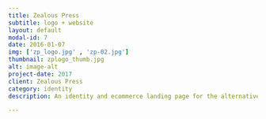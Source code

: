 ```yaml
---
title: Zealous Press
subtitle: logo + website
layout: default
modal-id: 7
date: 2016-01-07
img: ['zp_logo.jpg' , 'zp-02.jpg']
thumbnail: zplogo_thumb.jpg
alt: image-alt
project-date: 2017
client: Zealous Press
category: identity
description: An identity and ecommerce landing page for the alternative, independent publishing house, Zealous Press. While I am used to getting words such as "bold" or "quality" when I ask clients to define their company, I wasn't prepared for anything like "absurd" or "pataphysical" as brand characteristics. So, I wanted to create an identity that would flip your perceptions and be something that you could feel (or maybe even smell), and would embody Zealous Press goal to be a publishing house that embraces eclectic and eccentric stories. 

---
```

